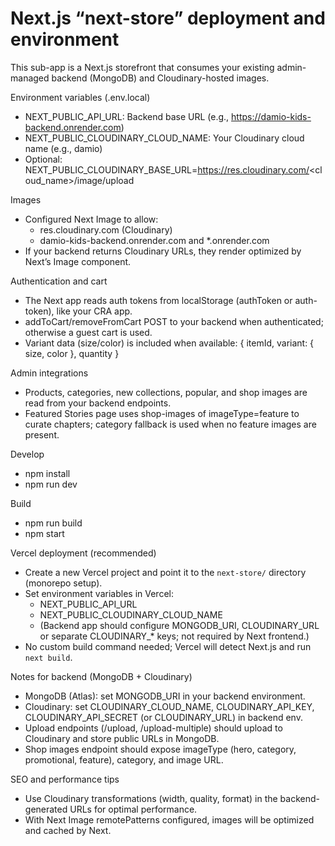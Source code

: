 # Next.js “next-store” deployment and environment

This sub-app is a Next.js storefront that consumes your existing admin-managed backend (MongoDB) and Cloudinary-hosted images.

Environment variables (.env.local)
- NEXT_PUBLIC_API_URL: Backend base URL (e.g., https://damio-kids-backend.onrender.com)
- NEXT_PUBLIC_CLOUDINARY_CLOUD_NAME: Your Cloudinary cloud name (e.g., damio)
- Optional: NEXT_PUBLIC_CLOUDINARY_BASE_URL=https://res.cloudinary.com/<cloud_name>/image/upload

Images
- Configured Next Image to allow:
  - res.cloudinary.com (Cloudinary)
  - damio-kids-backend.onrender.com and *.onrender.com
- If your backend returns Cloudinary URLs, they render optimized by Next’s Image component.

Authentication and cart
- The Next app reads auth tokens from localStorage (authToken or auth-token), like your CRA app.
- addToCart/removeFromCart POST to your backend when authenticated; otherwise a guest cart is used.
- Variant data (size/color) is included when available: { itemId, variant: { size, color }, quantity }

Admin integrations
- Products, categories, new collections, popular, and shop images are read from your backend endpoints.
- Featured Stories page uses shop-images of imageType=feature to curate chapters; category fallback is used when no feature images are present.

Develop
- npm install
- npm run dev

Build
- npm run build
- npm start

Vercel deployment (recommended)
- Create a new Vercel project and point it to the `next-store/` directory (monorepo setup).
- Set environment variables in Vercel:
  - NEXT_PUBLIC_API_URL
  - NEXT_PUBLIC_CLOUDINARY_CLOUD_NAME
  - (Backend app should configure MONGODB_URI, CLOUDINARY_URL or separate CLOUDINARY_* keys; not required by Next frontend.)
- No custom build command needed; Vercel will detect Next.js and run `next build`.

Notes for backend (MongoDB + Cloudinary)
- MongoDB (Atlas): set MONGODB_URI in your backend environment.
- Cloudinary: set CLOUDINARY_CLOUD_NAME, CLOUDINARY_API_KEY, CLOUDINARY_API_SECRET (or CLOUDINARY_URL) in backend env.
- Upload endpoints (/upload, /upload-multiple) should upload to Cloudinary and store public URLs in MongoDB.
- Shop images endpoint should expose imageType (hero, category, promotional, feature), category, and image URL.

SEO and performance tips
- Use Cloudinary transformations (width, quality, format) in the backend-generated URLs for optimal performance.
- With Next Image remotePatterns configured, images will be optimized and cached by Next.

